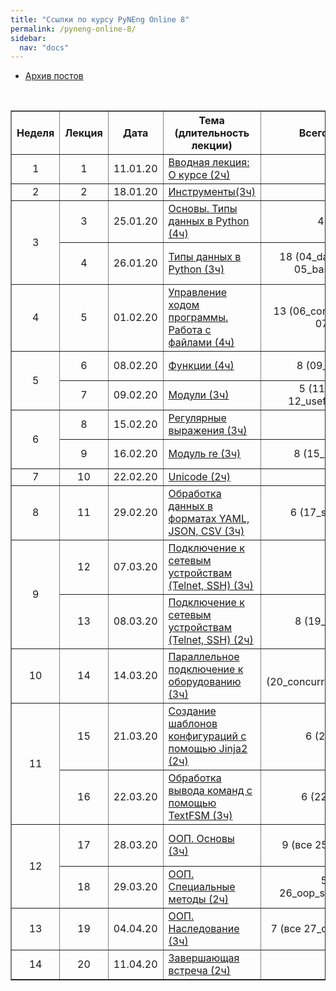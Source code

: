 ```yaml
---
title: "Ссылки по курсу PyNEng Online 8"
permalink: /pyneng-online-8/
sidebar:
  nav: "docs"
---
```


* [Архив постов](https://pyneng.github.io/categories/#pyneng-8)


<br>

<table border="1" cellpadding="4" cellspacing="0">
 <tr>
    <th align="center">Неделя</th>
    <th align="center">Лекция</th>
    <th align="center">Дата</th>
    <th align="center">Тема (длительность лекции)</th>
    <th align="center">Всего заданий</th>
    <th align="center">Минимум заданий для сертификата</th>
 </tr>
 <tr>
    <td align="center">1</td>
    <td align="center">1</td>
    <td align="center">11.01.20</td>
    <td><a href="https://pyneng.github.io/pyneng-8/lecture-1/">Вводная лекция: О курсе (2ч)</a></td>
    <td align="center">-</td>
    <td align="center">-</td>
 </tr>
 <tr>
    <td align="center">2</td>
    <td align="center">2</td>
    <td align="center">18.01.20</td>
    <td><a href="https://pyneng.github.io/pyneng-8/lecture-2">Инструменты(3ч)</a></td>
    <td align="center">-</td>
    <td align="center">-</td>
 </tr>
 <tr>
    <td rowspan="2" align="center">3</td>
    <td align="center">3</td>
    <td align="center">25.01.20</td>
    <td><a href="https://pyneng.github.io/pyneng-8/lecture-3">Основы. Типы данных в Python (4ч)</a></td>
    <td align="center">4.1, 4.2</td>
    <td align="center">4.1, 4.2</td>
 </tr>
 <tr>
    <td align="center">4</td>
    <td align="center">26.01.20</td>
    <td><a href="https://pyneng.github.io/pyneng-8/lecture-4">Типы данных в Python (3ч)</a></td>
    <td align="center">18 (04_data_structures, 05_basic_scripts)</td>
    <td align="center">4.3, 4.6, 5.1, 5.1a, 5.2, 5.2a</td>
 </tr>
 <tr>
    <td align="center">4</td>
    <td align="center">5</td>
    <td align="center">01.02.20</td>
    <td><a href="https://pyneng.github.io/pyneng-8/lecture-5">Управление ходом программы. Работа с файлами (4ч)</a></td>
    <td align="center">13 (06_control_structures, 07_files)</td>
    <td align="center">6.1, 6.2, 6.3, 7.1, 7.2, 7.3</td>
 </tr>
 <tr>
    <td rowspan="2" align="center">5</td>
    <td align="center">6</td>
    <td align="center">08.02.20</td>
    <td><a href="https://pyneng.github.io/pyneng-8/lecture-6">Функции (4ч)</a></td>
    <td align="center">8 (09_functions)</td>
    <td align="center">9.1, 9.1a, 9.2, 9.2a, 9.3</td>
 </tr>
 <tr>
    <td align="center">7</td>
    <td align="center">09.02.20</td>
    <td><a href="https://pyneng.github.io/pyneng-8/lecture-7">Модули (3ч)</a></td>
    <td align="center">5 (11_modules, 12_useful_modules)</td>
    <td align="center">11.1, 11.2, 12.1, 12.2</td>
 </tr>
 <tr>
    <td rowspan="2" align="center">6</td>
    <td align="center">8</td>
    <td align="center">15.02.20</td>
    <td><a href="https://pyneng.github.io/pyneng-8/lecture-8">Регулярные выражения (3ч)</a></td>
    <td align="center">-</td>
    <td align="center">-</td>
 </tr>
 <tr>
    <td align="center">9</td>
    <td align="center">16.02.20</td>
    <td><a href="https://pyneng.github.io/pyneng-8/lecture-9">Модуль re (3ч)</a></td>
    <td align="center">8 (15_module_re)</td>
    <td align="center">15.1, 15.2, 15.3, 15.4</td>
 </tr>
 <tr>
    <td align="center">7</td>
    <td align="center">10</td>
    <td align="center">22.02.20</td>
    <td><a href="https://pyneng.github.io/pyneng-8/lecture-10">Unicode (2ч)</a></td>
    <td align="center">-</td>
    <td align="center">-</td>
 </tr>
 <tr>
    <td align="center">8</td>
    <td align="center">11</td>
    <td align="center">29.02.20</td>
    <td><a href="https://pyneng.github.io/pyneng-8/lecture-11">Обработка данных в форматах YAML, JSON, CSV (3ч)</a></td>
    <td align="center">6 (17_serialization)</td>
    <td align="center">17.1, 17.2, 17.3</td>
 </tr>
 <tr>
    <td rowspan="2" align="center">9</td>
    <td align="center">12</td>
    <td align="center">07.03.20</td>
    <td><a href="https://pyneng.github.io/pyneng-8/lecture-12">Подключение к сетевым устройствам (Telnet, SSH) (3ч)</a></td>
    <td align="center">-</td>
    <td align="center">-</td>
 </tr>
 <tr>
    <td align="center">13</td>
    <td align="center">08.03.20</td>
    <td><a href="https://pyneng.github.io/pyneng-8/lecture-13">Подключение к сетевым устройствам (Telnet, SSH) (2ч)</a></td>
    <td align="center">8 (19_ssh_telnet)</td>
    <td align="center">19.1, 19.1a, 19.2, 19.2a, 19.2b, 19.3</td>
 </tr>
 <tr>
    <td align="center">10</td>
    <td align="center">14</td>
    <td align="center">14.03.20</td>
    <td><a href="https://pyneng.github.io/pyneng-8/lecture-14">Параллельное подключение к оборудованию (3ч)</a></td>
    <td align="center">5 (20_concurrent_connections)</td>
    <td align="center">20.1, 20.2, 20.3</td>
 </tr>
 <tr>
    <td rowspan="2" align="center">11</td>
    <td align="center">15</td>
    <td align="center">21.03.20</td>
    <td><a href="https://pyneng.github.io/pyneng-8/lecture-15">Создание шаблонов конфигураций с помощью Jinja2 (2ч)</a></td>
    <td align="center">6 (21_jinja2)</td>
    <td align="center">21.1, 21.2, 21.3</td>
 </tr>
 <tr>
    <td align="center">16</td>
    <td align="center">22.03.20</td>
    <td><a href="https://pyneng.github.io/pyneng-8/lecture-16">Обработка вывода команд с помощью TextFSM (3ч)</a></td>
    <td align="center">6 (22_textfsm)</td>
    <td align="center">22.1, 22.1a, 22.2, 22.3, 22.4</td>
 </tr>
 <tr>
    <td rowspan="2" align="center">12</td>
    <td align="center">17</td>
    <td align="center">28.03.20</td>
    <td><a href="https://pyneng.github.io/pyneng-8/lecture-17">ООП. Основы (3ч)</a></td>
    <td align="center">9 (все 25_oop_basics)</td>
    <td align="center">25.1, 25.1a, 25.1b, 25.2, 25.2a</td>
 </tr>
 <tr>
    <td align="center">18</td>
    <td align="center">29.03.20</td>
    <td><a href="https://pyneng.github.io/pyneng-8/lecture-18">ООП. Специальные методы (2ч)</a></td>
    <td align="center">5 (все 26_oop_spec_methods)</td>
    <td align="center">26.1, 26.1a, 26.2</td>
 </tr> 
 <tr>
    <td align="center">13</td>
    <td align="center">19</td>
    <td align="center">04.04.20</td>
    <td><a href="https://pyneng.github.io/pyneng-8/lecture-19">ООП. Наследование (3ч)</a></td>
    <td align="center">7 (все 27_oop_inheritance)</td>
    <td align="center">27.1, 27.2, 27.2a</td>
 </tr> 
 <tr>
    <td align="center">14</td>
    <td align="center">20</td>
    <td align="center">11.04.20</td>
    <td><a href="https://pyneng.github.io/pyneng-8/lecture-20">Завершающая встреча (2ч)</a></td>
    <td align="center">-</td>
    <td align="center">-</td>
 </tr>  
</table>

